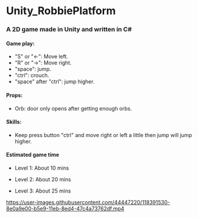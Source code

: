 # Unity_RobbiePlatform
### A 2D game made in Unity and written in C#  

#### Game play:   
* "S" or "←": Move left.  
* "R" or "→": Move right.   
* "space": jump.  
* "ctrl": crouch.   
* "space" after "ctrl": jump higher.  
   
#### Props:  
* Orb: door only opens after getting enough orbs.   

#### Skills:
* Keep press button "ctrl" and move right or left a little then jump will jump higher.

#### Estimated game time
* Level 1: About 10 mins

* Level 2: About 20 mins

* Level 3: About 25 mins

https://user-images.githubusercontent.com/44447220/118391530-8e0a9e00-b5e9-11eb-8ed4-47c4a73762df.mp4

